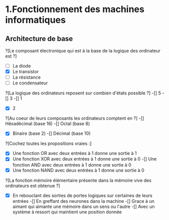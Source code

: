 # 1.Fonctionnement des machines informatiques

## Architecture de base

?[Le composant électronique qui est à la base de la logique des ordinateur est ?]
-[ ] La diode
-[X] Le transistor
-[ ] La résistance
-[ ] Le condensateur

?[La logique des ordinateurs reposent sur combien d'états possible ?]
-[] 5
-[] 3
-[] 1
-[X] 2

?[Au coeur de leurs composants les ordinateurs comptent en ?]
-[] Héxadécimal (base 16)
-[] Octal (base 8)
-[X] Binaire (base 2)
-[] Décimal (base 10)

?[Cochez toutes les propositions vraies :]
-[X] Une fonction OR avec deux entrées à 1 donne une sortie à 1
-[X] Une fonction XOR avec deux entrées à 1 donne une sortie à 0
-[] Une fonction AND avec deux entrées à 1 donne une sortie à 0
-[X] Une fonction NAND avec deux entrées à 1 donne une sortie à 0

?[La fonction mémoire élémentaire présente dans la mémoire vive des ordinateurs est obtenue ?]
-[X] En rebouclant des sorties de portes logiques sur certaines de leurs entrées
-[] En greffant des neurones dans la machine
-[] Grace à un aimant qui aimante une mémoire dans un sens ou l'autre
-[] Avec un système à ressort qui maintient une position donnée

